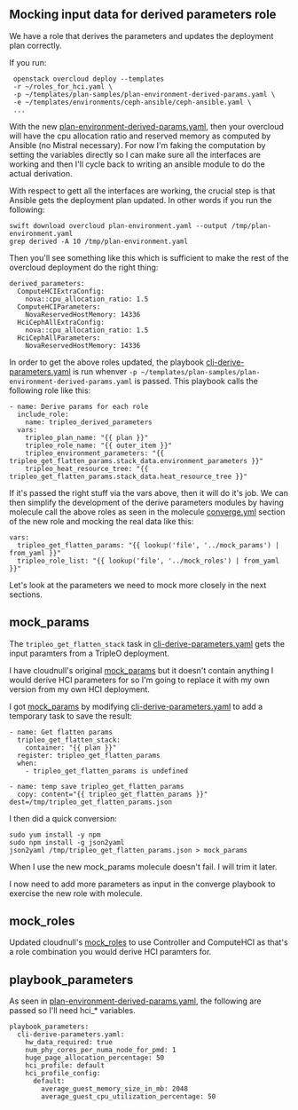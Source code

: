 ## Mocking input data for derived parameters role

We have a role that derives the parameters and updates the deployment
plan correctly. 

If you run:

```
 openstack overcloud deploy --templates 
 -r ~/roles_for_hci.yaml \
 -p ~/templates/plan-samples/plan-environment-derived-params.yaml \
 -e ~/templates/environments/ceph-ansible/ceph-ansible.yaml \
 ...
```

With the new [plan-environment-derived-params.yaml](https://review.opendev.org/#/c/714217/2/plan-samples/plan-environment-derived-params.yaml), 
then your overcloud will have the cpu allocation ratio and
reserved memory as computed by Ansible (no Mistral necessary).
For now I'm faking the computation by setting the variables 
directly so I can make sure all the interfaces are working
and then I'll cycle back to writing an ansible module to do
the actual derivation.

With respect to gett all the interfaces are working, the crucial step
is that Ansible gets the deployment plan updated. In other words if
you run the following:

```
swift download overcloud plan-environment.yaml --output /tmp/plan-environment.yaml
grep derived -A 10 /tmp/plan-environment.yaml
```

Then you'll see something like this which is sufficient to make the
rest of the overcloud deployment do the right thing:

```
derived_parameters:
  ComputeHCIExtraConfig:
    nova::cpu_allocation_ratio: 1.5
  ComputeHCIParameters:
    NovaReservedHostMemory: 14336
  HciCephAllExtraConfig:
    nova::cpu_allocation_ratio: 1.5
  HciCephAllParameters:
    NovaReservedHostMemory: 14336
```

In order to get the above roles updated, the playbook [cli-derive-parameters.yaml](https://review.opendev.org/#/c/719466/22/tripleo_ansible/playbooks/cli-derive-parameters.yaml@37)
is run whenver `-p ~/templates/plan-samples/plan-environment-derived-params.yaml`
is passed. This playbook calls the following role like this:

```
- name: Derive params for each role
  include_role:
    name: tripleo_derived_parameters
  vars:
    tripleo_plan_name: "{{ plan }}"
    tripleo_role_name: "{{ outer_item }}"
    tripleo_environment_parameters: "{{ tripleo_get_flatten_params.stack_data.environment_parameters }}"
    tripleo_heat_resource_tree: "{{ tripleo_get_flatten_params.stack_data.heat_resource_tree }}"
```

If it's passed the right stuff via the vars above, then it will do
it's job. We can then simplify the development of the derive parameters 
modules by having molecule call the above roles as seen in the
molecule [converge.yml](https://review.opendev.org/#/c/719466/22/tripleo_ansible/roles/tripleo_derived_parameters/molecule/default/converge.yml)
section of the new role and mocking the real data like this:

```
vars:
  tripleo_get_flatten_params: "{{ lookup('file', '../mock_params') | from_yaml }}"
  tripleo_role_list: "{{ lookup('file', '../mock_roles') | from_yaml }}"
```

Let's look at the parameters we need to mock more closely in the next
sections.

## mock_params

The `tripleo_get_flatten_stack` task in [cli-derive-parameters.yaml](https://review.opendev.org/#/c/719466/22/tripleo_ansible/playbooks/cli-derive-parameters.yaml@37)
gets the input paramters from a TripleO deployment.

I have cloudnull's original [mock_params](https://review.opendev.org/#/c/719466/22/tripleo_ansible/roles/tripleo_derived_parameters/molecule/mock_params)
but it doesn't contain anything I would derive HCI parameters for so
I'm  going to replace it with my own version from my own HCI deployment.

I got [mock_params](mock_params) by modifying [cli-derive-parameters.yaml](https://review.opendev.org/#/c/719466/22/tripleo_ansible/playbooks/cli-derive-parameters.yaml@37)
to add a temporary task to save the result:

```
- name: Get flatten params
  tripleo_get_flatten_stack:
    container: "{{ plan }}"
  register: tripleo_get_flatten_params
  when:
    - tripleo_get_flatten_params is undefined

- name: temp save tripleo_get_flatten_params
  copy: content="{{ tripleo_get_flatten_params }}" dest=/tmp/tripleo_get_flatten_params.json
```
I then did a quick conversion:
```
sudo yum install -y npm
sudo npm install -g json2yaml
json2yaml /tmp/tripleo_get_flatten_params.json > mock_params 
```
When I use the new mock_params molecule doesn't fail. I will trim it later.

I now need to add more parameters as input in the converge playbook to
exercise the new role with molecule.

## mock_roles

Updated cloudnull's [mock_roles](https://review.opendev.org/#/c/719466/22/tripleo_ansible/roles/tripleo_derived_parameters/molecule/mock_roles)
to use Controller and ComputeHCI as that's a role combination you
would derive HCI paramters for.

## playbook_parameters

As seen in
[plan-environment-derived-params.yaml](https://review.opendev.org/#/c/714217/2/plan-samples/plan-environment-derived-params.yaml),
the following are passed so I'll need hci_* variables.

```
playbook_parameters:
  cli-derive-parameters.yaml:
    hw_data_required: true
    num_phy_cores_per_numa_node_for_pmd: 1
    huge_page_allocation_percentage: 50
    hci_profile: default
    hci_profile_config:
      default:
        average_guest_memory_size_in_mb: 2048
        average_guest_cpu_utilization_percentage: 50
```
